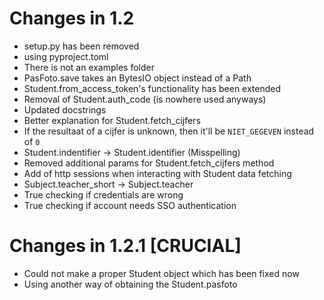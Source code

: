 # Changes in 1.2
- setup.py has been removed
- using pyproject.toml
- There is not an examples folder
- PasFoto.save takes an BytesIO object instead of a Path
- Student.from_access_token's functionality has been extended
- Removal of Student.auth_code (is nowhere used anyways)
- Updated docstrings
- Better explanation for Student.fetch_cijfers 
- If the resultaat of a cijfer is unknown, then it'll be ``NIET_GEGEVEN`` instead of ``0``
- Student.indentifier -> Student.identifier (Misspelling)
- Removed additional params for Student.fetch_cijfers method 
- Add of http sessions when interacting with Student data fetching
- Subject.teacher_short -> Subject.teacher
- True checking if credentials are wrong
- True checking if account needs SSO authentication

# Changes in 1.2.1 [CRUCIAL]
- Could not make a proper Student object which has been fixed now
- Using another way of obtaining the Student.pasfoto

